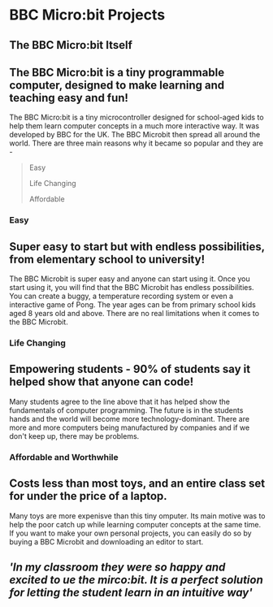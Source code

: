# BBC Micro:bit Projects
## The BBC Micro:bit Itself

The BBC Micro:bit is a tiny programmable computer, designed to make learning and teaching easy and fun!
------------------------------------------------------------------------------------------------------------------------------------------

The BBC Micro:bit is a tiny microcontroller designed for school-aged kids to help them learn computer concepts in a much more interactive way. It was developed by BBC for the UK. The BBC Microbit then spread all around the world. There are three main reasons why it became so popular and they are -

> Easy
>
> Life Changing
>
> Affordable

### Easy

Super easy to start but with endless possibilities, from elementary school to university!
------------------------------------------------------------------------------------------------------------------------------------------

The BBC Microbit is super easy and anyone can start using it. Once you start using it, you will find that the BBC Microbit has endless possibilities. You can create a buggy, a temperature recording system or even a interactive game of Pong. The year ages can be from primary school kids aged 8 years old and above. There are no real limitations when it comes to the BBC Microbit.

### Life Changing

Empowering students - 90% of students say it helped show that anyone can code!
------------------------------------------------------------------------------------------------------------------------------------------

Many students agree to the line above that it has helped show the fundamentals of computer programming. The future is in the students hands and the world will become more technology-dominant. There are more and more computers being manufactured by companies and if we don't keep up, there may be problems.

### Affordable and Worthwhile

Costs less than most toys, and an entire class set for under the price of a laptop.
----------------------------------------------------------------------------------------------------------------------------------------

Many toys are more expenisve than this tiny omputer. Its main motive was to help the poor catch up while learning computer concepts at the same time. If you want to make your own personal projects, you can easily do so by buying a BBC Microbit and downloading an editor to start.

*'In my classroom they were so happy and excited to ue the mirco:bit. It is a perfect solution for letting the student learn in an intuitive way'*
----------------------------------------------------------------------------------------------------------------------------------------
